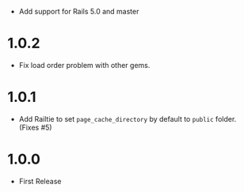 * Add support for Rails 5.0 and master

# 1.0.2

* Fix load order problem with other gems.

# 1.0.1

* Add Railtie to set `page_cache_directory` by default to `public` folder. (Fixes #5)

# 1.0.0

* First Release
